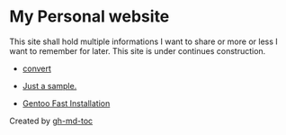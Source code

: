 # My Personal website
This site shall hold multiple informations I want to share or more or less I want to remember for later. This site is under continues construction.

  * [convert](convert.html)

  * [Just a sample\.](test.md#just-a-sample)

  * [Gentoo Fast Installation](gentoo.md#gentoo-fast-installation)

Created by [gh-md-toc](https://github.com/ekalinin/github-markdown-toc.go)
